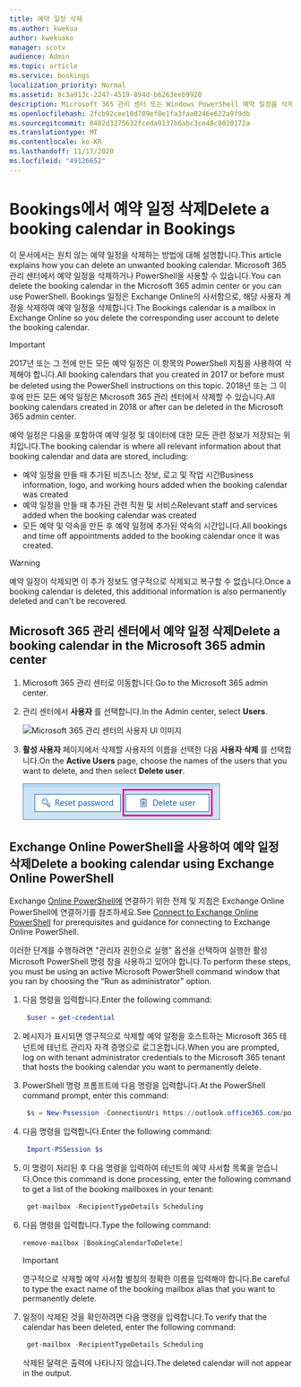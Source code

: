 ```yaml
---
title: 예약 일정 삭제
ms.author: kwekua
author: kwekuako
manager: scotv
audience: Admin
ms.topic: article
ms.service: bookings
localization_priority: Normal
ms.assetid: 8c3a913c-2247-4519-894d-b6263eeb9920
description: Microsoft 365 관리 센터 또는 Windows PowerShell 예약 일정을 삭제합니다.
ms.openlocfilehash: 2fcb92cee18d709ef0e1fa3faa0246e622a9f9db
ms.sourcegitcommit: 0402d3275632fceda9137b6abc3ce48c8020172a
ms.translationtype: MT
ms.contentlocale: ko-KR
ms.lasthandoff: 11/17/2020
ms.locfileid: "49126652"
---
```

# <a name="delete-a-booking-calendar-in-bookings"></a><span data-ttu-id="7d333-103">Bookings에서 예약 일정 삭제</span><span class="sxs-lookup"><span data-stu-id="7d333-103">Delete a booking calendar in Bookings</span></span>

<span data-ttu-id="7d333-104">이 문서에서는 원치 않는 예약 일정을 삭제하는 방법에 대해 설명합니다.</span><span class="sxs-lookup"><span data-stu-id="7d333-104">This article explains how you can delete an unwanted booking calendar.</span></span> <span data-ttu-id="7d333-105">Microsoft 365 관리 센터에서 예약 일정을 삭제하거나 PowerShell을 사용할 수 있습니다.</span><span class="sxs-lookup"><span data-stu-id="7d333-105">You can delete the booking calendar in the Microsoft 365 admin center or you can use PowerShell.</span></span> <span data-ttu-id="7d333-106">Bookings 일정은 Exchange Online의 사서함으로, 해당 사용자 계정을 삭제하여 예약 일정을 삭제합니다.</span><span class="sxs-lookup"><span data-stu-id="7d333-106">The Bookings calendar is a mailbox in Exchange Online so you delete the corresponding user account to delete the booking calendar.</span></span>

> [!IMPORTANT]
> <span data-ttu-id="7d333-107">2017년 또는 그 전에 만든 모든 예약 일정은 이 항목의 PowerShell 지침을 사용하여 삭제해야 합니다.</span><span class="sxs-lookup"><span data-stu-id="7d333-107">All booking calendars that you created in 2017 or before must be deleted using the PowerShell instructions on this topic.</span></span> <span data-ttu-id="7d333-108">2018년 또는 그 이후에 만든 모든 예약 일정은 Microsoft 365 관리 센터에서 삭제할 수 있습니다.</span><span class="sxs-lookup"><span data-stu-id="7d333-108">All booking calendars created in 2018 or after can be deleted in the Microsoft 365 admin center.</span></span>

<span data-ttu-id="7d333-109">예약 일정은 다음을 포함하여 예약 일정 및 데이터에 대한 모든 관련 정보가 저장되는 위치입니다.</span><span class="sxs-lookup"><span data-stu-id="7d333-109">The booking calendar is where all relevant information about that booking calendar and data are stored, including:</span></span>

- <span data-ttu-id="7d333-110">예약 일정을 만들 때 추가된 비즈니스 정보, 로고 및 작업 시간</span><span class="sxs-lookup"><span data-stu-id="7d333-110">Business information, logo, and working hours added when the booking calendar was created</span></span>
- <span data-ttu-id="7d333-111">예약 일정을 만들 때 추가된 관련 직원 및 서비스</span><span class="sxs-lookup"><span data-stu-id="7d333-111">Relevant staff and services added when the booking calendar was created</span></span>
- <span data-ttu-id="7d333-112">모든 예약 및 약속을 만든 후 예약 일정에 추가된 약속의 시간입니다.</span><span class="sxs-lookup"><span data-stu-id="7d333-112">All bookings and time off appointments added to the booking calendar once it was created.</span></span>

> [!WARNING]
> <span data-ttu-id="7d333-113">예약 일정이 삭제되면 이 추가 정보도 영구적으로 삭제되고 복구할 수 없습니다.</span><span class="sxs-lookup"><span data-stu-id="7d333-113">Once a booking calendar is deleted, this additional information is also permanently deleted and can't be recovered.</span></span>

## <a name="delete-a-booking-calendar-in-the-microsoft-365-admin-center"></a><span data-ttu-id="7d333-114">Microsoft 365 관리 센터에서 예약 일정 삭제</span><span class="sxs-lookup"><span data-stu-id="7d333-114">Delete a booking calendar in the Microsoft 365 admin center</span></span>

1. <span data-ttu-id="7d333-115">Microsoft 365 관리 센터로 이동합니다.</span><span class="sxs-lookup"><span data-stu-id="7d333-115">Go to the Microsoft 365 admin center.</span></span>

1. <span data-ttu-id="7d333-116">관리 센터에서 **사용자** 를 선택합니다.</span><span class="sxs-lookup"><span data-stu-id="7d333-116">In the Admin center, select **Users**.</span></span>

   ![Microsoft 365 관리 센터의 사용자 UI 이미지](../media/bookings-admin-center-users.png)

1. <span data-ttu-id="7d333-118">**활성 사용자** 페이지에서 삭제할 사용자의 이름을 선택한 다음 **사용자 삭제** 를 선택합니다.</span><span class="sxs-lookup"><span data-stu-id="7d333-118">On the **Active Users** page, choose the names of the users that you want to delete, and then select **Delete user**.</span></span>

   ![Microsoft 365 관리 센터에서 사용자 UI 삭제 이미지](../media/bookings-delete-user.png)

## <a name="delete-a-booking-calendar-using-exchange-online-powershell"></a><span data-ttu-id="7d333-120">Exchange Online PowerShell을 사용하여 예약 일정 삭제</span><span class="sxs-lookup"><span data-stu-id="7d333-120">Delete a booking calendar using Exchange Online PowerShell</span></span>

<span data-ttu-id="7d333-121">Exchange [Online PowerShell에](https://docs.microsoft.com/powershell/exchange/exchange-online-powershell-v2?view=exchange-ps) 연결하기 위한 전제 및 지침은 Exchange Online PowerShell에 연결하기를 참조하세요.</span><span class="sxs-lookup"><span data-stu-id="7d333-121">See [Connect to Exchange Online PowerShell](https://docs.microsoft.com/powershell/exchange/exchange-online-powershell-v2?view=exchange-ps) for prerequisites and guidance for connecting to Exchange Online PowerShell.</span></span>

<span data-ttu-id="7d333-122">이러한 단계를 수행하려면 "관리자 권한으로 실행" 옵션을 선택하여 실행한 활성 Microsoft PowerShell 명령 창을 사용하고 있어야 합니다.</span><span class="sxs-lookup"><span data-stu-id="7d333-122">To perform these steps, you must be using an active Microsoft PowerShell command window that you ran by choosing the “Run as administrator” option.</span></span>

1. <span data-ttu-id="7d333-123">다음 명령을 입력합니다.</span><span class="sxs-lookup"><span data-stu-id="7d333-123">Enter the following command:</span></span>

   ```PowerShell
    $user = get-credential
   ```

1. <span data-ttu-id="7d333-124">메시지가 표시되면 영구적으로 삭제할 예약 일정을 호스트하는 Microsoft 365 테넌트에 테넌트 관리자 자격 증명으로 로그온합니다.</span><span class="sxs-lookup"><span data-stu-id="7d333-124">When you are prompted, log on with tenant administrator credentials to the Microsoft 365 tenant that hosts the booking calendar you want to permanently delete.</span></span>

1. <span data-ttu-id="7d333-125">PowerShell 명령 프롬프트에 다음 명령을 입력합니다.</span><span class="sxs-lookup"><span data-stu-id="7d333-125">At the PowerShell command prompt, enter this command:</span></span>

   ```PowerShell
    $s = New-Pssession -ConnectionUri https://outlook.office365.com/powershell-liveid -Credential $user -Authentication basic -AllowRedirection -ConfigurationName Microsoft.Exchange
   ```

1. <span data-ttu-id="7d333-126">다음 명령을 입력합니다.</span><span class="sxs-lookup"><span data-stu-id="7d333-126">Enter the following command:</span></span>

   ```PowerShell
    Import-PSSession $s
   ```

1. <span data-ttu-id="7d333-127">이 명령이 처리된 후 다음 명령을 입력하여 테넌트의 예약 사서함 목록을 얻습니다.</span><span class="sxs-lookup"><span data-stu-id="7d333-127">Once this command is done processing, enter the following command to get a list of the booking mailboxes in your tenant:</span></span>

   ```PowerShell
    get-mailbox -RecipientTypeDetails Scheduling
   ```

1. <span data-ttu-id="7d333-128">다음 명령을 입력합니다.</span><span class="sxs-lookup"><span data-stu-id="7d333-128">Type the following command:</span></span>

   ```PowerShell
   remove-mailbox [BookingCalendarToDelete]
   ```

   > [!IMPORTANT]
   > <span data-ttu-id="7d333-129">영구적으로 삭제할 예약 사서함 별칭의 정확한 이름을 입력해야 합니다.</span><span class="sxs-lookup"><span data-stu-id="7d333-129">Be careful to type the exact name of the booking mailbox alias that you want to permanently delete.</span></span>

1. <span data-ttu-id="7d333-130">일정이 삭제된 것을 확인하려면 다음 명령을 입력합니다.</span><span class="sxs-lookup"><span data-stu-id="7d333-130">To verify that the calendar has been deleted, enter the following command:</span></span>

   ```PowerShell
    get-mailbox -RecipientTypeDetails Scheduling
   ```

   <span data-ttu-id="7d333-131">삭제된 달력은 출력에 나타나지 않습니다.</span><span class="sxs-lookup"><span data-stu-id="7d333-131">The deleted calendar will not appear in the output.</span></span>
